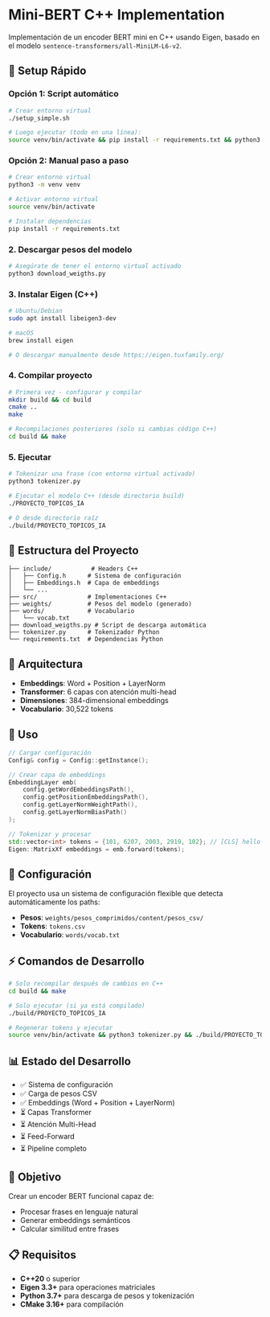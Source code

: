 # Mini-BERT C++ Implementation

Implementación de un encoder BERT mini en C++ usando Eigen, basado en el modelo `sentence-transformers/all-MiniLM-L6-v2`.

## 🚀 Setup Rápido

### Opción 1: Script automático
```bash
# Crear entorno virtual
./setup_simple.sh

# Luego ejecutar (todo en una línea):
source venv/bin/activate && pip install -r requirements.txt && python3 download_weigths.py
```

### Opción 2: Manual paso a paso
```bash
# Crear entorno virtual
python3 -m venv venv

# Activar entorno virtual
source venv/bin/activate

# Instalar dependencias
pip install -r requirements.txt
```

### 2. Descargar pesos del modelo
```bash
# Asegúrate de tener el entorno virtual activado
python3 download_weigths.py
```

### 3. Instalar Eigen (C++)
```bash
# Ubuntu/Debian
sudo apt install libeigen3-dev

# macOS
brew install eigen

# O descargar manualmente desde https://eigen.tuxfamily.org/
```

### 4. Compilar proyecto
```bash
# Primera vez - configurar y compilar
mkdir build && cd build
cmake ..
make

# Recompilaciones posteriores (solo si cambias código C++)
cd build && make
```

### 5. Ejecutar
```bash
# Tokenizar una frase (con entorno virtual activado)
python3 tokenizer.py

# Ejecutar el modelo C++ (desde directorio build)
./PROYECTO_TOPICOS_IA

# O desde directorio raíz
./build/PROYECTO_TOPICOS_IA
```

## 📁 Estructura del Proyecto

```
├── include/           # Headers C++
│   ├── Config.h      # Sistema de configuración
│   ├── Embeddings.h  # Capa de embeddings
│   └── ...
├── src/              # Implementaciones C++
├── weights/          # Pesos del modelo (generado)
├── words/            # Vocabulario
│   └── vocab.txt
├── download_weigths.py # Script de descarga automática
├── tokenizer.py      # Tokenizador Python
└── requirements.txt  # Dependencias Python
```

## 🧠 Arquitectura

- **Embeddings**: Word + Position + LayerNorm
- **Transformer**: 6 capas con atención multi-head
- **Dimensiones**: 384-dimensional embeddings
- **Vocabulario**: 30,522 tokens

## 📝 Uso

```cpp
// Cargar configuración
Config& config = Config::getInstance();

// Crear capa de embeddings
EmbeddingLayer emb(
    config.getWordEmbeddingsPath(),
    config.getPositionEmbeddingsPath(),
    config.getLayerNormWeightPath(),
    config.getLayerNormBiasPath()
);

// Tokenizar y procesar
std::vector<int> tokens = {101, 6207, 2003, 2919, 102}; // [CLS] hello world [SEP]
Eigen::MatrixXf embeddings = emb.forward(tokens);
```

## 🔧 Configuración

El proyecto usa un sistema de configuración flexible que detecta automáticamente los paths:

- **Pesos**: `weights/pesos_comprimidos/content/pesos_csv/`
- **Tokens**: `tokens.csv` 
- **Vocabulario**: `words/vocab.txt`

## ⚡ Comandos de Desarrollo

```bash
# Solo recompilar después de cambios en C++
cd build && make

# Solo ejecutar (si ya está compilado)
./build/PROYECTO_TOPICOS_IA

# Regenerar tokens y ejecutar
source venv/bin/activate && python3 tokenizer.py && ./build/PROYECTO_TOPICOS_IA
```

## 📊 Estado del Desarrollo

- ✅ Sistema de configuración
- ✅ Carga de pesos CSV
- ✅ Embeddings (Word + Position + LayerNorm)
- ⏳ Capas Transformer
- ⏳ Atención Multi-Head
- ⏳ Feed-Forward
- ⏳ Pipeline completo

## 🎯 Objetivo

Crear un encoder BERT funcional capaz de:
- Procesar frases en lenguaje natural
- Generar embeddings semánticos
- Calcular similitud entre frases

## 📋 Requisitos

- **C++20** o superior
- **Eigen 3.3+** para operaciones matriciales
- **Python 3.7+** para descarga de pesos y tokenización
- **CMake 3.16+** para compilación
